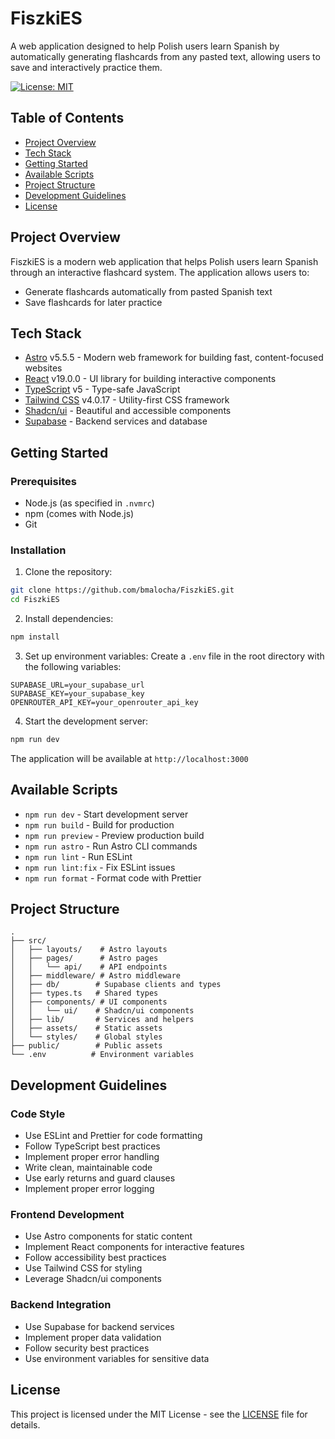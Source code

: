 # FiszkiES

A web application designed to help Polish users learn Spanish by automatically generating flashcards from any pasted text, allowing users to save and interactively practice them.

[![License: MIT](https://img.shields.io/badge/License-MIT-yellow.svg)](https://opensource.org/licenses/MIT)

## Table of Contents
- [Project Overview](#project-overview)
- [Tech Stack](#tech-stack)
- [Getting Started](#getting-started)
- [Available Scripts](#available-scripts)
- [Project Structure](#project-structure)
- [Development Guidelines](#development-guidelines)
- [License](#license)

## Project Overview

FiszkiES is a modern web application that helps Polish users learn Spanish through an interactive flashcard system. The application allows users to:

- Generate flashcards automatically from pasted Spanish text
- Save flashcards for later practice

## Tech Stack

- [Astro](https://astro.build/) v5.5.5 - Modern web framework for building fast, content-focused websites
- [React](https://react.dev/) v19.0.0 - UI library for building interactive components
- [TypeScript](https://www.typescriptlang.org/) v5 - Type-safe JavaScript
- [Tailwind CSS](https://tailwindcss.com/) v4.0.17 - Utility-first CSS framework
- [Shadcn/ui](https://ui.shadcn.com/) - Beautiful and accessible components
- [Supabase](https://supabase.com/) - Backend services and database

## Getting Started

### Prerequisites

- Node.js (as specified in `.nvmrc`)
- npm (comes with Node.js)
- Git

### Installation

1. Clone the repository:
```bash
git clone https://github.com/bmalocha/FiszkiES.git
cd FiszkiES
```

2. Install dependencies:
```bash
npm install
```

3. Set up environment variables:
Create a `.env` file in the root directory with the following variables:
```env
SUPABASE_URL=your_supabase_url
SUPABASE_KEY=your_supabase_key
OPENROUTER_API_KEY=your_openrouter_api_key
```

4. Start the development server:
```bash
npm run dev
```

The application will be available at `http://localhost:3000`

## Available Scripts

- `npm run dev` - Start development server
- `npm run build` - Build for production
- `npm run preview` - Preview production build
- `npm run astro` - Run Astro CLI commands
- `npm run lint` - Run ESLint
- `npm run lint:fix` - Fix ESLint issues
- `npm run format` - Format code with Prettier

## Project Structure

```
.
├── src/
│   ├── layouts/    # Astro layouts
│   ├── pages/      # Astro pages
│   │   └── api/    # API endpoints
│   ├── middleware/ # Astro middleware
│   ├── db/        # Supabase clients and types
│   ├── types.ts   # Shared types
│   ├── components/ # UI components
│   │   └── ui/    # Shadcn/ui components
│   ├── lib/       # Services and helpers
│   ├── assets/    # Static assets
│   └── styles/    # Global styles
├── public/        # Public assets
└── .env          # Environment variables
```

## Development Guidelines

### Code Style

- Use ESLint and Prettier for code formatting
- Follow TypeScript best practices
- Implement proper error handling
- Write clean, maintainable code
- Use early returns and guard clauses
- Implement proper error logging

### Frontend Development

- Use Astro components for static content
- Implement React components for interactive features
- Follow accessibility best practices
- Use Tailwind CSS for styling
- Leverage Shadcn/ui components

### Backend Integration

- Use Supabase for backend services
- Implement proper data validation
- Follow security best practices
- Use environment variables for sensitive data

## License

This project is licensed under the MIT License - see the [LICENSE](LICENSE) file for details.
